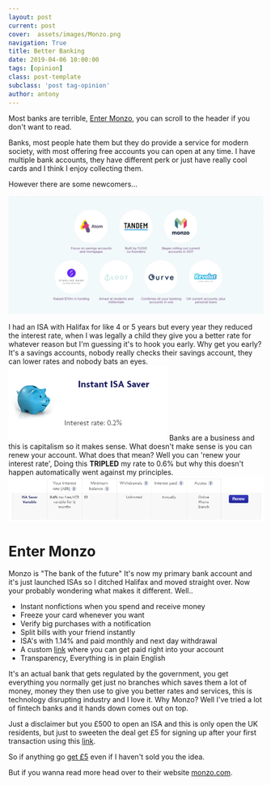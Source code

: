 ```yaml
---
layout: post
current: post
cover:  assets/images/Monzo.png
navigation: True
title: Better Banking
date: 2019-04-06 10:00:00
tags: [opinion]
class: post-template
subclass: 'post tag-opinion'
author: antony
---
```


Most banks are terrible, [Enter Monzo](#Monzo), you can scroll to the header if you don't want to read.

Banks, most people hate them but they do provide a service for modern society, with most offering free accounts you can open at any time. I have multiple bank accounts, they have different perk or just have really cool cards and I think I enjoy collecting them.

However there are some newcomers...
<p><img src="assets/images/Fintech.webp#full" alt="Fintech banks"></p>

I had an ISA with Halifax for like 4 or 5 years but every year they reduced the interest rate, when I was legally a child they give you a better rate for whatever reason but I'm guessing it's to hook you early. Why get you early? It's a savings accounts, nobody really checks their savings account, they can lower rates and nobody bats an eyes.
![alt text](assets/images/monzo2.png "Halifax interest")
Banks are a business and this is capitalism so it makes sense. What doesn't make sense is you can renew your account. What does that mean? Well you can 'renew your interest rate', Doing this **TRIPLED** my rate to 0.6% but why this doesn't happen automatically went against my principles.
![alt text](assets/images/monzo1.png "Renewed rate") <a name="Monzo"></a>
# Enter Monzo
Monzo is "The bank of the future" It's now my primary bank account and it's just launched ISAs so I ditched Halifax and moved straight over. Now your probably wondering what makes it different.
Well..
* Instant nonfictions when you spend and receive money
* Freeze your card whenever you want
* Verify big purchases with a notification
* Split bills with your friend instantly
* ISA's with 1.14% and paid monthly and next day withdrawal
* A custom [link](https://monzo.me/antonyleons "My link") where you can get paid right into your account
* Transparency, Everything is in plain English

It's an actual bank that gets regulated by the government, you get everything you normally get just no branches which saves them a lot of money, money they then use to give you better rates and services, this is technology disrupting industry and I love it. Why Monzo? Well I've tried a lot of fintech banks and it hands down comes out on top.

Just a disclaimer but you £500 to open an ISA and this is only open the UK residents, but just to sweeten the deal
get £5 for signing up after your first transaction using this [link](https://join.monzo.com/r/m4oo8cy "Get £5").

So if anything go [get £5](https://join.monzo.com/r/m4oo8cy "Get £5") even if I haven't sold you the idea.

But if you wanna read more head over to their website [monzo.com](https://monzo.com/).
